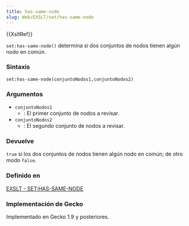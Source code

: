 ```yaml
---
title: has-same-node
slug: Web/EXSLT/set/has-same-node
---
```


{{XsltRef}}

`set:has-same-node()` determina si dos conjuntos de nodos tienen algún nodo en común.

### Sintaxis

```
set:has-same-node(conjuntoNodos1,conjuntoNodos2)
```

### Argumentos

- `conjuntoNodos1`
  - : El primer conjunto de nodos a revisar.
- `conjuntoNodos2`
  - : El segundo conjunto de nodos a revisar.

### Devuelve

`true` si los dos conjuntos de nodos tienen algún nodo en común; de otro modo `false`.

### Definido en

[EXSLT - SET:HAS-SAME-NODE](http://www.exslt.org/set/functions/has-same-node/index.html)

### Implementación de Gecko

Implementado en Gecko 1.9 y posteriores.
